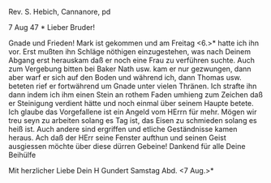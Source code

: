 Rev. S. Hebich, Cannanore, pd

 7 Aug 47
 <Samst>*
Lieber Bruder!

Gnade und Frieden! Mark ist gekommen und am Freitag <6.>* hatte ich ihn vor. Erst mußten ihn Schläge nöthigen einzugestehen, was nach Deinem Abgang erst herauskam daß er noch eine Frau zu verführen suchte. Auch zum Vergebung bitten bei Baker Nath usw. kam er nur gezwungen, dann aber warf er sich auf den Boden und während ich, dann Thomas usw. beteten rief er fortwährend um Gnade unter vielen Thränen. Ich strafte ihn dann indem ich ihm einen Stein an rothem Faden umhieng zum Zeichen daß er Steinigung verdient hätte und noch einmal über seinem Haupte betete. Ich glaube das Vorgefallene ist ein Angeld vom HErrn für mehr. Mögen wir treu seyn zu arbeiten solang es Tag ist, das Eisen zu schmieden solang es heiß ist. Auch andere sind ergriffen und etliche Geständnisse kamen heraus. Ach daß der HErr seine Fenster aufthun und seinen Geist ausgiessen möchte über diese dürren Gebeine! Dankend für alle Deine Beihülfe

 Mit herzlicher Liebe
 Dein H Gundert
Samstag Abd. <7 Aug.>*

